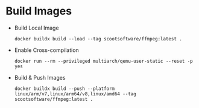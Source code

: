 # Build Images

 - Build Local Image

    `docker buildx build --load --tag scootsoftware/ffmpeg:latest .`

 - Enable Cross-compilation

    `docker run --rm --privileged multiarch/qemu-user-static --reset -p yes`

 - Build & Push Images

    `docker buildx build --push --platform linux/arm/v7,linux/arm64/v8,linux/amd64 --tag scootsoftware/ffmpeg:latest .`
